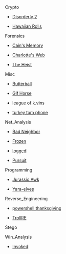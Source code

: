 Crypto
- [Disorderly 2](https://gitlab.com/aptgetKubert/holiday_5ctf/-/wikis/Disorderly-2)

- [Hawaiian Rolls](https://gitlab.com/aptgetKubert/holiday_5ctf/-/wikis/crypto-hawaiianrolls)

Forensics

- [Cain's Memory](https://gitlab.com/aptgetKubert/holiday_5ctf/-/wikis/forensics-cainsmemory)

- [Charlotte's Web](https://gitlab.com/aptgetKubert/holiday_5ctf/-/wikis/forensics-charlottesweb)

- [The Heist](https://gitlab.com/aptgetKubert/holiday_5ctf/-/wikis/forensics-the_heist)

Misc

- [Butterball](https://gitlab.com/aptgetKubert/holiday_5ctf/-/wikis/OSINT-ButterBall)

- [Gif Horse](https://gitlab.com/aptgetKubert/holiday_5ctf/-/wikis/MISC-gifhorse)

- [league of k.vins](https://gitlab.com/aptgetKubert/holiday_5ctf/-/wikis/OSINT-kvins)

- [turkey tom phone](https://gitlab.com/aptgetKubert/holiday_5ctf/-/wikis/OSINT-turkeytom)

Net_Analysis

- [Bad Neighbor](https://gitlab.com/aptgetKubert/holiday_5ctf/-/wikis/net_analysis-badneighbor)

- [Frozen](https://gitlab.com/aptgetKubert/holiday_5ctf/-/wikis/net_analysis-frozen)

- [logged](https://gitlab.com/aptgetKubert/holiday_5ctf/-/wikis/net_analysis-logged)

- [Pursuit](https://gitlab.com/aptgetKubert/holiday_5ctf/-/wikis/net_analysis-pursuit)

Programming

- [Jurassic Awk](https://gitlab.com/aptgetKubert/holiday_5ctf/-/wikis/prog-jurassicawk)

- [Yara-elves](https://gitlab.com/aptgetKubert/holiday_5ctf/-/wikis/prog-yara_elves)

Reverse_Engineering

- [powershell thanksgiving](https://gitlab.com/aptgetKubert/holiday_5ctf/-/wikis/rev_eng_powershell_thanksgiving)

- [TrollRE](https://gitlab.com/aptgetKubert/holiday_5ctf/-/wikis/rev_eng_trollre)

Stego

Win_Analysis

- [Invoked](https://gitlab.com/aptgetKubert/holiday_5ctf/-/wikis/win_analysis_invoked)
